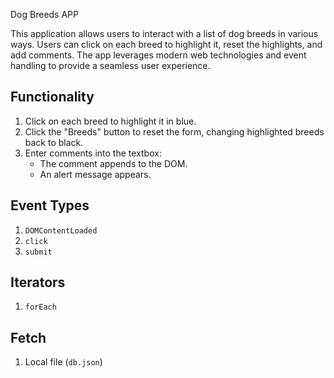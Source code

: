 Dog Breeds APP

This application allows users to interact with a list of dog breeds in various ways. Users can click on each breed to highlight it, reset the highlights, and add comments. The app leverages modern web technologies and event handling to provide a seamless user experience.


## Functionality

1. Click on each breed to highlight it in blue.
2. Click the "Breeds" button to reset the form, changing highlighted breeds back to black.
3. Enter comments into the textbox:
    - The comment appends to the DOM.
    - An alert message appears.

## Event Types

1. `DOMContentLoaded`
2. `click`
3. `submit`

## Iterators

1. `forEach`

## Fetch

1. Local file (`db.json`)

